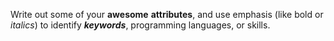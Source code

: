 Write out some of your **awesome** __attributes__, and use emphasis (like bold or *italics*) to identify __*keywords*__, programming languages, or skills. 
